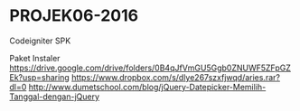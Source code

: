 # PROJEK06-2016
Codeigniter SPK

Paket Instaler
https://drive.google.com/drive/folders/0B4qJfVmGU5Ggb0ZNUWF5ZFpGZEk?usp=sharing
https://www.dropbox.com/s/dlye267szxfjwqd/aries.rar?dl=0
http://www.dumetschool.com/blog/jQuery-Datepicker-Memilih-Tanggal-dengan-jQuery
